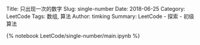 Title: 只出现一次的数字
Slug: single-number
Date: 2018-06-25
Category: LeetCode
Tags: 数组, 算法
Author: timking
Summary: LeetCode - 探索 - 初级算法

{% notebook LeetCode/single-number/main.ipynb %}